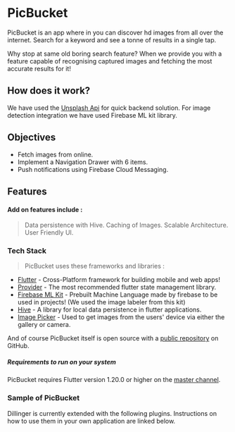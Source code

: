 # PicBucket

PicBucket is an app where in you can discover hd images from all over the internet. Search for a keyword and see a tonne of results in a single tap.

Why stop at same old boring search feature? When we provide you with a feature capable of recognising captured images and fetching the most accurate results for it!

## How does it work?

We have used the [Unsplash Api](https://unsplash.com/documentation) for quick backend solution. For image detection integration we have used Firebase ML kit library.

## Objectives

- Fetch images from online.
- Implement a Navigation Drawer with 6 items.
- Push notifications using Firebase Cloud Messaging.

## Features 
#### Add on features include :

> Data persistence with Hive.
> Caching of Images.
> Scalable Architecture.
> User Friendly UI.

### Tech Stack

>PicBucket uses these frameworks and libraries :

* [Flutter] - Cross-Platform framework for building mobile and web apps!
* [Provider] - The most recommended flutter state management library.
* [Firebase ML Kit] - Prebuilt Machine Language made by firebase to be used in projects! (We used the image labeler from this kit)
* [Hive] - A library for local data persistence in flutter applications.
* [Image Picker] - Used to get images from the users' device via either the gallery or camera.

And of course PicBucket itself is open source with a [public repository](https://github.com/ishitb/Apptitude_online) on GitHub.

##### Requirements to run on your system

PicBucket requires Flutter version 1.20.0 or higher on the [master channel](https://github.com/flutter/flutter).

### Sample of PicBucket

Dillinger is currently extended with the following plugins. Instructions on how to use them in your own application are linked below.


[//]: # (These are reference links used in the body of this note and get stripped out when the markdown processor does its job. There is no need to format nicely because it shouldn't be seen. Thanks SO - http://stackoverflow.com/questions/4823468/store-comments-in-markdown-syntax)


   [Flutter]: <https://flutter.dev/>
   [Provider]: <https://pub.dev/packages/provider>
   [Firebase ML Kit]: <https://firebase.google.com/docs/ml-kit>
   [Hive]: <https://pub.dev/packages/hive>
   [Image Picker]: <https://pub.dev/packages/image_picker>
